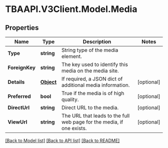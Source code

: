 
# TBAAPI.V3Client.Model.Media

## Properties

Name | Type | Description | Notes
------------ | ------------- | ------------- | -------------
**Type** | **string** | String type of the media element. | 
**ForeignKey** | **string** | The key used to identify this media on the media site. | 
**Details** | [**Object**](.md) | If required, a JSON dict of additional media information. | [optional] 
**Preferred** | **bool** | True if the media is of high quality. | [optional] 
**DirectUrl** | **string** | Direct URL to the media. | [optional] 
**ViewUrl** | **string** | The URL that leads to the full web page for the media, if one exists. | [optional] 

[[Back to Model list]](../README.md#documentation-for-models)
[[Back to API list]](../README.md#documentation-for-api-endpoints)
[[Back to README]](../README.md)

